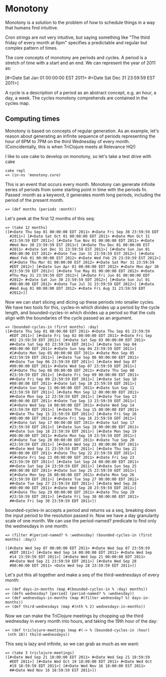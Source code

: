 # Monotony

Monotony is a solution to the problem of how to schedule things in a
way that humans find intuitive.

Cron strings are not very intuitive, but saying something like "The
third friday of every month at 6pm" specifies a predictable and
regular but complex pattern of times.

The core concepts of monotony are periods and cycles. A period is
a stretch of time with a start and an end. We can represent
the year of 2011 as:

[#<Date Sat Jan 01 00:00:00 EST 2011> #<Date Sat Dec 31 23:59:59 EST 2011>]

A cycle is a description of a period as an abstract concept, e.g. an hour,
a day, a week. The cycles monotony comprehends are contained in the cycles
map.

## Computing times

Monotony is based on concepts of regular generation. As an example,
let's reason about generating an infinite sequence of periods
representing the hour of 6PM to 7PM on the third Wednesday of every
month. (Coincidentally, this is when TriClojure meets at Relevance
HQ!)

I like to use cake to develop on monotony, so let's take a test drive with
cake

    cake repl
    => (in-ns 'monotony.core)

This is an event that occurs every month. Monotony can generate infinite
series of periods from some starting point in time with the periods fn.
Passed :month as a keyword, it generates month long periods, including
the period of the present month.

    => (def months (periods :month))

Let's peek at the first 12 months of this seq:

    => (take 12 months)
    ([#<Date Thu Sep 01 00:00:00 EDT 2011> #<Date Fri Sep 30 23:59:59 EDT
      #2011>] [#<Date Sat Oct 01 00:00:00 EDT 2011> #<Date Mon Oct 31
      #23:59:59 EDT 2011>] [#<Date Tue Nov 01 00:00:00 EDT 2011> #<Date
      #Wed Nov 30 23:59:59 EST 2011>] [#<Date Thu Dec 01 00:00:00 EST
      #2011> #<Date Sat Dec 31 23:59:59 EST 2011>] [#<Date Sun Jan 01
      #00:00:00 EST 2012> #<Date Tue Jan 31 23:59:59 EST 2012>] [#<Date
      #Wed Feb 01 00:00:00 EST 2012> #<Date Wed Feb 29 23:59:59 EST 2012>]
      #[#<Date Thu Mar 01 00:00:00 EST 2012> #<Date Sat Mar 31 23:59:59
      #EDT 2012>] [#<Date Sun Apr 01 00:00:00 EDT 2012> #<Date Mon Apr 30
      #23:59:59 EDT 2012>] [#<Date Tue May 01 00:00:00 EDT 2012> #<Date
      #Thu May 31 23:59:59 EDT 2012>] [#<Date Fri Jun 01 00:00:00 EDT
      #2012> #<Date Sat Jun 30 23:59:59 EDT 2012>] [#<Date Sun Jul 01
      #00:00:00 EDT 2012> #<Date Tue Jul 31 23:59:59 EDT 2012>] [#<Date
      #Wed Aug 01 00:00:00 EDT 2012> #<Date Fri Aug 31 23:59:59 EDT
      #2012>])

Now we can start slicing and dicing up these periods into
smaller cycles. We have two tools for this, cycles-in which divides
up a period by the cycle length, and bounded-cycles-in which divides
up a period so that the cuts align with the boundaries of the cycle
passed as an argument.

    => (bounded-cycles-in (first months) :day)
    ([#<Date Thu Sep 01 00:00:00 EDT 2011> #<Date Thu Sep 01 23:59:59
      #EDT 2011>] [#<Date Fri Sep 02 00:00:00 EDT 2011> #<Date Fri Sep
      #02 23:59:59 EDT 2011>] [#<Date Sat Sep 03 00:00:00 EDT 2011>
      ##<Date Sat Sep 03 23:59:59 EDT 2011>] [#<Date Sun Sep 04
      #00:00:00 EDT 2011> #<Date Sun Sep 04 23:59:59 EDT 2011>]
      #[#<Date Mon Sep 05 00:00:00 EDT 2011> #<Date Mon Sep 05
      #23:59:59 EDT 2011>] [#<Date Tue Sep 06 00:00:00 EDT 2011>
      ##<Date Tue Sep 06 23:59:59 EDT 2011>] [#<Date Wed Sep 07
      #00:00:00 EDT 2011> #<Date Wed Sep 07 23:59:59 EDT 2011>]
      #[#<Date Thu Sep 08 00:00:00 EDT 2011> #<Date Thu Sep 08
      #23:59:59 EDT 2011>] [#<Date Fri Sep 09 00:00:00 EDT 2011>
      ##<Date Fri Sep 09 23:59:59 EDT 2011>] [#<Date Sat Sep 10
      #00:00:00 EDT 2011> #<Date Sat Sep 10 23:59:59 EDT 2011>]
      #[#<Date Sun Sep 11 00:00:00 EDT 2011> #<Date Sun Sep 11
      #23:59:59 EDT 2011>] [#<Date Mon Sep 12 00:00:00 EDT 2011>
      ##<Date Mon Sep 12 23:59:59 EDT 2011>] [#<Date Tue Sep 13
      #00:00:00 EDT 2011> #<Date Tue Sep 13 23:59:59 EDT 2011>]
      #[#<Date Wed Sep 14 00:00:00 EDT 2011> #<Date Wed Sep 14
      #23:59:59 EDT 2011>] [#<Date Thu Sep 15 00:00:00 EDT 2011>
      ##<Date Thu Sep 15 23:59:59 EDT 2011>] [#<Date Fri Sep 16
      #00:00:00 EDT 2011> #<Date Fri Sep 16 23:59:59 EDT 2011>]
      #[#<Date Sat Sep 17 00:00:00 EDT 2011> #<Date Sat Sep 17
      #23:59:59 EDT 2011>] [#<Date Sun Sep 18 00:00:00 EDT 2011>
      ##<Date Sun Sep 18 23:59:59 EDT 2011>] [#<Date Mon Sep 19
      #00:00:00 EDT 2011> #<Date Mon Sep 19 23:59:59 EDT 2011>]
      #[#<Date Tue Sep 20 00:00:00 EDT 2011> #<Date Tue Sep 20
      #23:59:59 EDT 2011>] [#<Date Wed Sep 21 00:00:00 EDT 2011>
      ##<Date Wed Sep 21 23:59:59 EDT 2011>] [#<Date Thu Sep 22
      #00:00:00 EDT 2011> #<Date Thu Sep 22 23:59:59 EDT 2011>]
      #[#<Date Fri Sep 23 00:00:00 EDT 2011> #<Date Fri Sep 23
      #23:59:59 EDT 2011>] [#<Date Sat Sep 24 00:00:00 EDT 2011>
      ##<Date Sat Sep 24 23:59:59 EDT 2011>] [#<Date Sun Sep 25
      #00:00:00 EDT 2011> #<Date Sun Sep 25 23:59:59 EDT 2011>]
      #[#<Date Mon Sep 26 00:00:00 EDT 2011> #<Date Mon Sep 26
      #23:59:59 EDT 2011>] [#<Date Tue Sep 27 00:00:00 EDT 2011>
      ##<Date Tue Sep 27 23:59:59 EDT 2011>] [#<Date Wed Sep 28
      #00:00:00 EDT 2011> #<Date Wed Sep 28 23:59:59 EDT 2011>]
      #[#<Date Thu Sep 29 00:00:00 EDT 2011> #<Date Thu Sep 29
      #23:59:59 EDT 2011>] [#<Date Fri Sep 30 00:00:00 EDT 2011>
      ##<Date Fri Sep 30 23:59:59 EDT 2011>])

bounded-cycles-in accepts a period and returns us a seq, breaking down
the input period to the resolution passed in. Now we have a day
granularity scale of one month. We can use the period-named? predicate
to find only the wednesdays in one month:

    => (filter #(period-named? % :wednesday) (bounded-cycles-in (first months) :day))

    ([#<Date Wed Sep 07 00:00:00 EDT 2011> #<Date Wed Sep 07 23:59:59
      #EDT 2011>] [#<Date Wed Sep 14 00:00:00 EDT 2011> #<Date Wed Sep
      #14 23:59:59 EDT 2011>] [#<Date Wed Sep 21 00:00:00 EDT 2011>
      ##<Date Wed Sep 21 23:59:59 EDT 2011>] [#<Date Wed Sep 28
      #00:00:00 EDT 2011> <Date Wed Sep 28 23:59:59 EDT 2011>])

Let's put this all together and make a seq of the third-wednesdays of every month:

    => (def days-in-months (map #(bounded-cycles-in % :day) months))
    => (defn wednesday? [period] (period-named? % :wednesday))
    => (def wednesdays-in-months (map #(filter wednesday? %) days-in-months))
    => (def third-wednesdays (map #(nth % 2) wednesdays-in-months))

Now we can make the TriClojure meetings by chopping up the third wednesday in every month into hours, and taking the 19th hour of the day:

    => (def triclojure-meetings (map #(-> % (bounded-cycles-in :hour)
     (nth 18)) third-wednesdays))

This seq is lazy and infinite, so we can grab as much as we want:

    => (take 3 triclojure-meetings)
    ([#<Date Wed Sep 21 18:00:00 EDT 2011> #<Date Wed Sep 21 18:59:59
      #EDT 2011>] [#<Date Wed Oct 19 18:00:00 EDT 2011> #<Date Wed Oct
      #19 18:59:59 EDT 2011>] [#<Date Wed Nov 16 18:00:00 EST 2011>
      ##<Date Wed Nov 16 18:59:59 EST 2011>])
